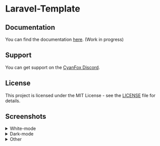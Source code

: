 # Laravel-Template

## Documentation

You can find the documentation [here](https://docs.cyanfox.de/docs/laravel-template). (Work in progress)

## Support
You can get support on the [CyanFox Discord](https://discord.cyanfox.de).

## License

This project is licensed under the MIT License - see the [LICENSE](LICENSE) file for details.

## Screenshots
<details>
<summary>White-mode</summary>
<img src="assets/admin_users_create_white.png">
<img src="assets/admin_users_white.png">
<img src="assets/admin_groups_create_white.png">
<img src="assets/admin_groups_white.png">
<img src="assets/admin_activity_white.png">
<img src="assets/admin_modules_white.png">
<img src="assets/admin_settings_auth_white.png">
<img src="assets/admin_settings_emails_white.png">
<img src="assets/admin_settings_profile_white.png">
<img src="assets/admin_settings_security_white.png">
<img src="assets/admin_settings_system_white.png">
<img src="assets/profile_white.png">
<img src="assets/profile_activity_white.png">
<img src="assets/profile_api_keys_white.png">
<img src="assets/profile_sessions_white.png">
</details>
<details>
<summary>Dark-mode</summary>
<img src="assets/admin_users_create_dark.png">
<img src="assets/admin_users_dark.png">
<img src="assets/admin_activity_dark.png">
<img src="assets/admin_modules_dark.png">
<img src="assets/admin_settings_dark.png">
<img src="assets/profile_dark.png">
</details>
<details>
<summary>Other</summary>
<img src="assets/login.png">
<img src="assets/register.png">
<img src="assets/forgot_password.png">
</details>
